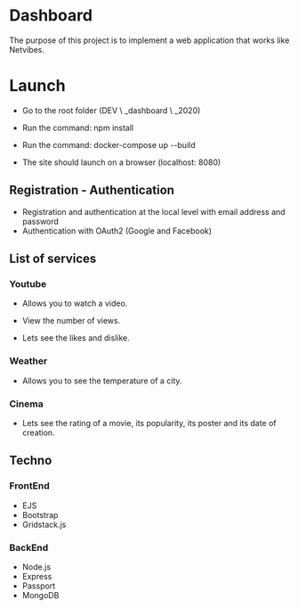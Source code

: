 # Dashboard

The purpose of this project is to implement a web application that works like Netvibes.

# Launch #

- Go to the root folder (DEV \ _dashboard \ _2020)

- Run the command: npm install

- Run the command: docker-compose up --build

- The site should launch on a browser (localhost: 8080)

## Registration - Authentication ##

- Registration and authentication at the local level with email address and password
- Authentication with OAuth2 (Google and Facebook)

## List of services ##

### Youtube ###

- Allows you to watch a video.

- View the number of views.

- Lets see the likes and dislike.

### Weather ###

- Allows you to see the temperature of a city.

### Cinema ###

- Lets see the rating of a movie, its popularity, its poster and its date of creation.

## Techno ##
### FrontEnd ###
- EJS
- Bootstrap
- Gridstack.js
### BackEnd ###
- Node.js
- Express
- Passport
- MongoDB